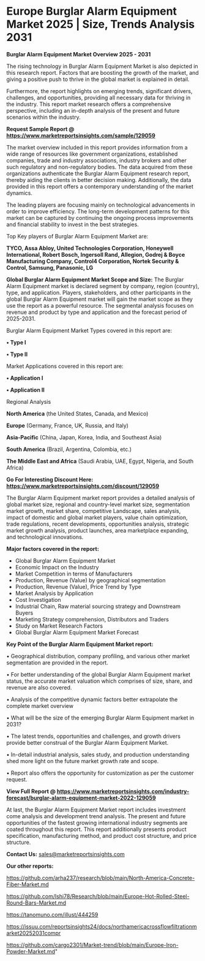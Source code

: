  # Europe Burglar Alarm Equipment Market 2025 | Size, Trends Analysis 2031

<Strong> Burglar Alarm Equipment Market Overview 2025 - 2031</strong>

The rising technology in Burglar Alarm Equipment Market is also depicted in this research report. Factors that are boosting the growth of the market, and giving a positive push to thrive in the global market is explained in detail.

Furthermore, the report highlights on emerging trends, significant drivers, challenges, and opportunities, providing all necessary data for thriving in the industry. This report market research offers a comprehensive perspective, including an in-depth analysis of the present and future scenarios within the industry.

<strong>Request Sample Report @ <a href=https://www.marketreportsinsights.com/sample/129059>https://www.marketreportsinsights.com/sample/129059</a></strong>

The market overview included in this report provides information from a wide range of resources like government organizations, established companies, trade and industry associations, industry brokers and other such regulatory and non-regulatory bodies. The data acquired from these organizations authenticate the Burglar Alarm Equipment research report, thereby aiding the clients in better decision making. Additionally, the data provided in this report offers a contemporary understanding of the market dynamics.

The leading players are focusing mainly on technological advancements in order to improve efficiency. The long-term development patterns for this market can be captured by continuing the ongoing process improvements and financial stability to invest in the best strategies.

Top Key players of Burglar Alarm Equipment Market are:

<strong>TYCO, Assa Abloy, United Technologies Corporation, Honeywell International, Robert Bosch, Ingersoll Rand, Allegion, Godrej & Boyce Manufacturing Company, Control4 Corporation, Nortek Security & Control, Samsung, Panasonic, LG</strong>

<strong><b>Global Burglar Alarm Equipment Market Scope and Size:</b></strong>
The Burglar Alarm Equipment market is declared segment by company, region (country), type, and application. Players, stakeholders, and other participants in the global Burglar Alarm Equipment market will gain the market scope as they use the report as a powerful resource. The segmental analysis focuses on revenue and product by type and application and the forecast period of 2025-2031.

Burglar Alarm Equipment Market Types covered in this report are:

<strong>• Type I

• Type II</strong>

Market Applications covered in this report are:

<strong>• Application I

• Application II</strong> 

Regional Analysis

<strong>North America</strong> (the United States, Canada, and Mexico)

<strong>Europe</strong> (Germany, France, UK, Russia, and Italy)

<strong>Asia-Pacific</strong> (China, Japan, Korea, India, and Southeast Asia)

<strong>South America</strong> (Brazil, Argentina, Colombia, etc.)

<strong>The Middle East and Africa</strong> (Saudi Arabia, UAE, Egypt, Nigeria, and South Africa)

<strong>Go For Interesting Discount Here: <a href=https://www.marketreportsinsights.com/discount/129059>https://www.marketreportsinsights.com/discount/129059</a></strong>

The Burglar Alarm Equipment market report provides a detailed analysis of global market size, regional and country-level market size, segmentation market growth, market share, competitive Landscape, sales analysis, impact of domestic and global market players, value chain optimization, trade regulations, recent developments, opportunities analysis, strategic market growth analysis, product launches, area marketplace expanding, and technological innovations.

<strong><b>Major factors covered in the report:</b></strong>
<ul>
  <li>Global Burglar Alarm Equipment Market </li>
  <li>Economic Impact on the Industry</li>
  <li>Market Competition in terms of Manufacturers</li>
  <li>Production, Revenue (Value) by geographical segmentation</li>
  <li>Production, Revenue (Value), Price Trend by Type</li>
  <li>Market Analysis by Application</li>
  <li>Cost Investigation</li>
  <li>Industrial Chain, Raw material sourcing strategy and Downstream Buyers</li>
  <li>Marketing Strategy comprehension, Distributors and Traders</li>
  <li>Study on Market Research Factors</li>
  <li>Global Burglar Alarm Equipment Market Forecast</li>
</ul>

<strong><b>Key Point of the Burglar Alarm Equipment Market report:</b></strong>

• Geographical distribution, company profiling, and various other market segmentation are provided in the report.

• For better understanding of the global Burglar Alarm Equipment market status, the accurate market valuation which comprises of size, share, and revenue are also covered.

• Analysis of the competitive dynamic factors better extrapolate the complete market overview

• What will be the size of the emerging Burglar Alarm Equipment market in 2031?

• The latest trends, opportunities and challenges, and growth drivers provide better construal of the Burglar Alarm Equipment Market.

• In-detail industrial analysis, sales study, and production understanding shed more light on the future market growth rate and scope.

• Report also offers the opportunity for customization as per the customer request.

<strong><b>View Full Report @ <a href=https://www.marketreportsinsights.com/industry-forecast/burglar-alarm-equipment-market-2022-129059>https://www.marketreportsinsights.com/industry-forecast/burglar-alarm-equipment-market-2022-129059</a></b></strong>


At last, the Burglar Alarm Equipment Market report includes investment come analysis and development trend analysis. The present and future opportunities of the fastest growing international industry segments are coated throughout this report. This report additionally presents product specification, manufacturing method, and product cost structure, and price structure.

<strong>Contact Us:</strong>
sales@marketreportsinsights.com

<strong>Our other reports:</strong>

<a href=https://github.com/arha237/research/blob/main/North-America-Concrete-Fiber-Market.md>https://github.com/arha237/research/blob/main/North-America-Concrete-Fiber-Market.md</a>

<a href=https://github.com/Ishi78/Research/blob/main/Europe-Hot-Rolled-Steel-Round-Bars-Market.md>https://github.com/Ishi78/Research/blob/main/Europe-Hot-Rolled-Steel-Round-Bars-Market.md</a>

<a href=https://tanomuno.com/illust/444259>https://tanomuno.com/illust/444259</a>

<a href=https://issuu.com/reportsinsights24/docs/northamericacrossflowfiltrationmarket20252031compr>https://issuu.com/reportsinsights24/docs/northamericacrossflowfiltrationmarket20252031compr</a>

<a href=https://github.com/cargo2301/Market-trend/blob/main/Europe-Iron-Powder-Market.md>https://github.com/cargo2301/Market-trend/blob/main/Europe-Iron-Powder-Market.md</a>"
